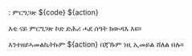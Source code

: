 : ምርግጋጽ ${code} ${action}

እቲ ናይ ምርግጋጽ ኮድ ድሕሪ ሓደ ሰዓት ክውዳእ እዩ።

እንተዘይኣመልኪትኩም ${action} በጃኹም ነዚ ኢመይል ሸለል በሉ።
